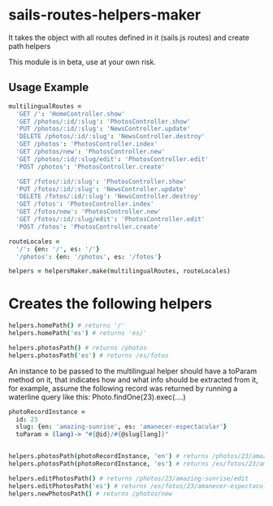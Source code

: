 # sails-routes-helpers-maker
It takes the object with all routes defined in it (sails.js routes) and create path helpers

This module is in beta, use at your own risk.

## Usage Example
```coffeescript
multilingualRoutes =
  'GET /': 'HomeController.show'
  'GET /photos/:id/:slug': 'PhotosController.show'
  'PUT /photos/:id/:slug': 'NewsController.update'
  'DELETE /photos/:id/:slug': 'NewsController.destroy'
  'GET /photos': 'PhotosController.index'
  'GET /photos/new': 'PhotosController.new'
  'GET /photos/:id/:slug/edit': 'PhotosController.edit'
  'POST /photos': 'PhotosController.create'

  'GET /fotos/:id/:slug': 'PhotosController.show'
  'PUT /fotos/:id/:slug': 'NewsController.update'
  'DELETE /fotos/:id/:slug': 'NewsController.destroy'
  'GET /fotos': 'PhotosController.index'
  'GET /fotos/new': 'PhotosController.new'
  'GET /fotos/:id/:slug/edit': 'PhotosController.edit'
  'POST /fotos': 'PhotosController.create'

routeLocales =
  '/': {en: '/', es: '/'}
  '/photos': {en: '/photos', es: '/fotos'}

helpers = helpersMaker.make(multilingualRoutes, routeLocales)
```

# Creates the following helpers
```coffeescript
helpers.homePath() # returns '/'
helpers.homePath('es') # returns 'es/'

helpers.photosPath() # returns /photos
helpers.photosPath('es') # returns /es/fotos
```

An instance to be passed to the multilingual helper should have a toParam method on it, that indicates
how and what info should be extracted from it, for example, assume the following record was returned by
running a waterline query like this: Photo.findOne(23).exec(....)

```coffeescript
photoRecordInstance =
  id: 23
  slug: {en: 'amazing-sunrise', es: 'amanecer-espectacular'}
  toParam = (lang)-> "#{@id}/#{@slug[lang]}"


helpers.photosPath(photoRecordInstance, 'en') # returns /photos/23/amazing-sunrise
helpers.photosPath(photoRecordInstance, 'es') # returns /es/fotos/23/amanecer-espectacular

helpers.editPhotosPath() # returns /photos/23/amazing-sunrise/edit
helpers.editPhotosPath('es') # returns /es/fotos/23/amanecer-espectacular/edit ... yes i need to handle the edit part in the future
helpers.newPhotosPath() # returns /photos/new

```